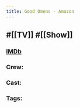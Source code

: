 ```yaml
---
title: Good Omens - Amazon
---
```


## #[[TV]] #[[Show]]
### [IMDb]()

### Crew: 

### Cast: 

### Tags: 
